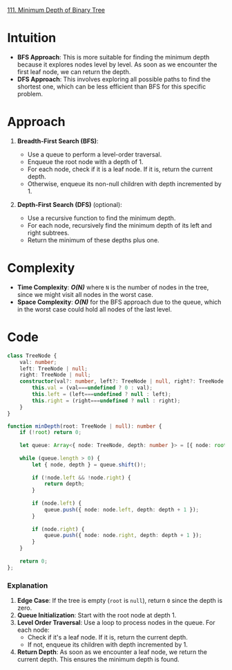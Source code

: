 [111. Minimum Depth of Binary Tree](https://leetcode.com/problems/minimum-depth-of-binary-tree/)

# Intuition
- **BFS Approach**: This is more suitable for finding the minimum depth because it explores nodes level by level. As soon as we encounter the first leaf node, we can return the depth.
- **DFS Approach**: This involves exploring all possible paths to find the shortest one, which can be less efficient than BFS for this specific problem.

# Approach
1. **Breadth-First Search (BFS)**:
   - Use a queue to perform a level-order traversal.
   - Enqueue the root node with a depth of 1.
   - For each node, check if it is a leaf node. If it is, return the current depth.
   - Otherwise, enqueue its non-null children with depth incremented by 1.

2. **Depth-First Search (DFS)** (optional):
   - Use a recursive function to find the minimum depth.
   - For each node, recursively find the minimum depth of its left and right subtrees.
   - Return the minimum of these depths plus one.

# Complexity
- **Time Complexity**: ***O(N)*** where `N` is the number of nodes in the tree, since we might visit all nodes in the worst case.
- **Space Complexity**: ***O(N)*** for the BFS approach due to the queue, which in the worst case could hold all nodes of the last level.

# Code
```typescript
class TreeNode {
    val: number;
    left: TreeNode | null;
    right: TreeNode | null;
    constructor(val?: number, left?: TreeNode | null, right?: TreeNode | null) {
        this.val = (val===undefined ? 0 : val);
        this.left = (left===undefined ? null : left);
        this.right = (right===undefined ? null : right);
    }
}

function minDepth(root: TreeNode | null): number {
    if (!root) return 0;
    
    let queue: Array<{ node: TreeNode, depth: number }> = [{ node: root, depth: 1 }];
    
    while (queue.length > 0) {
        let { node, depth } = queue.shift()!;
        
        if (!node.left && !node.right) {
            return depth;
        }
        
        if (node.left) {
            queue.push({ node: node.left, depth: depth + 1 });
        }
        
        if (node.right) {
            queue.push({ node: node.right, depth: depth + 1 });
        }
    }
    
    return 0;
};

```

### Explanation
1. **Edge Case**: If the tree is empty (`root` is `null`), return `0` since the depth is zero.
2. **Queue Initialization**: Start with the root node at depth 1.
3. **Level Order Traversal**: Use a loop to process nodes in the queue. For each node:
   - Check if it's a leaf node. If it is, return the current depth.
   - If not, enqueue its children with depth incremented by 1.
4. **Return Depth**: As soon as we encounter a leaf node, we return the current depth. This ensures the minimum depth is found.